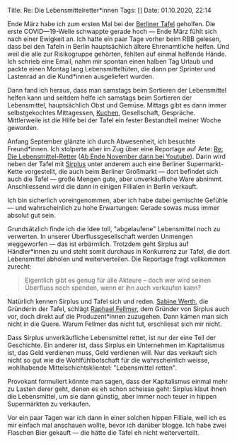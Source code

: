 Title: Re: Die Lebensmittelretter*innen
Tags: []
Date: 01.10.2020, 22:14

Ende März habe ich zum ersten Mal bei der [Berliner Tafel](https://www.berliner-tafel.de/berliner-tafel/) geholfen. Die erste COVID—19-Welle schwappte gerade hoch — Ende März fühlt sich nach einer Ewigkeit an. Ich hatte ein paar Tage vorher beim RBB gelesen, dass bei den Tafeln in Berlin hauptsächlich ältere Ehrenamtliche helfen. Und weil die alle zur Risikogruppe gehörten, fehlten auf einmal helfende Hände. Ich schrieb eine Email, nahm mir spontan einen halben Tag Urlaub und packte einen Montag lang Lebensmitteltüten, die dann per Sprinter und Lastenrad an die Kund\*innen ausgeliefert wurden.

Dann fand ich heraus, dass man samstags beim Sortieren der Lebensmittel helfen kann und seitdem helfe ich samstags beim Sortieren der Lebensmittel, hauptsächlich Obst und Gemüse. Mittags gibt es dann immer selbstgekochtes Mittagessen, [Kuchen](https://zeitschlag.blog/2020/07/07/on-last-saturday.html), Gesellschaft, Gespräche. Mittlerweile ist die Hilfe bei der Tafel ein fester Bestandteil meiner Woche geworden.

Anfang September glänzte ich durch Abwesenheit, ich besuchte Freund\*innen. Ich stolperte aber im Zug über eine Reportage auf Arte: [Re: Die Lebensmittel-Retter](https://www.arte.tv/de/videos/090637-012-A/re-die-lebensmittel-retter/) ([Ab Ende November dann bei Youtube](https://www.youtube.com/watch?v=NDEVC6gRTp4)). Darin wird neben der Tafel mit [Sirplus](https://sirplus.de) unter anderem auch eine Berliner Supermarkt-Kette vorgestellt, die auch beim Berliner Großmarkt — dort befindet sich auch die Tafel — große Mengen gute, aber unverkäufliche Ware abnimmt. Anschliessend wird die dann in einigen Fillialen in Berlin verkauft.

Ich bin sicherlich voreingenommen, aber ich habe dabei gemischte Gefühle — und wahrscheinlich zu hohe Erwartungen: Gerade sowas muss immer absolut gut sein.

Grundsätzlich finde ich die Idee toll, "abgelaufene" Lebensmittel noch zu verwerten. In unserer Überflussgesellschaft werden Unmengen weggeworfen — das ist erbärmlich. Trotzdem geht Sirplus auf Händler\*innen zu und steht somit durchaus in Konkurrenz zur Tafel, die dort Lebensmittel abholen und weiterverteilen. Die Reportage fragt vollkommen zurecht:

> Eigentlich gibt es genug für alle Akteure – doch wer wird seinen Überfluss noch spenden, wenn er ihn auch verkaufen kann?

Natürlich kennen Sirplus und Tafel sich und reden. [Sabine Werth](https://de.wikipedia.org/wiki/Sabine_Werth), die Gründerin der Tafel, schlägt [Raphael Fellmer](http://www.raphaelfellmer.de/raphael-fellmer/), dem Gründer von Sirplus auch vor, doch direkt auf die Produzent\*innen zuzugehen. Dann kämen man sich nicht in die Quere. Warum Fellmer das nicht tut, erschliesst sich mir nicht.

Dass Sirplus unverkäufliche Lebensmittel rettet, ist nur der eine Teil der Geschichte. Ein anderer ist, dass Sirplus ein Unternehmen im Kapitalismus ist, das Geld verdienen muss, Geld verdienen will. Nur das verkauft sich nicht so gut wie die Wohlfühlbotschaft für die wahrscheinlich weisse, wohlhabende Mittelschichtsklientel: "Lebensmittel retten".

Provokant formuliert könnte man sagen, dass der Kapitalismus einmal mehr zu Lasten derer geht, denen es eh schon scheisse geht: Sirplus klaut ihnen die Lebensmittel, um sie dann günstig, aber immer noch teuer in hippen Supermärkten zu verkaufen. 

Vor ein paar Tagen war ich dann in einer solchen hippen Filliale, weil ich es mir einfach mal anschauen wollte, bevor ich darüber blogge. Ich habe zwei Flaschen Bier gekauft — die hätte die Tafel eh nicht weiterverteilt.